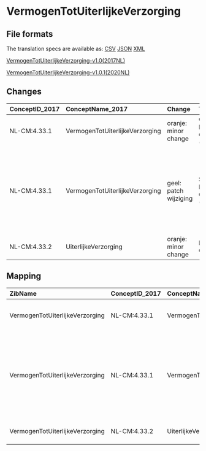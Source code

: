 # VermogenTotUiterlijkeVerzorging
## File formats

The translation specs are available as: 
[CSV](../csv/VermogenTotUiterlijkeVerzorging.csv) [JSON](../json/VermogenTotUiterlijkeVerzorging.json) [XML](../xml/VermogenTotUiterlijkeVerzorging.xml)



[VermogenTotUiterlijkeVerzorging-v1.0(2017NL)](https://zibs.nl/wiki/VermogenTotUiterlijkeVerzorging-v1.0(2017NL))

[VermogenTotUiterlijkeVerzorging-v1.0.1(2020NL)](https://zibs.nl/wiki/VermogenTotUiterlijkeVerzorging-v1.0.1(2020NL))









## Changes

| ConceptID_2017   | ConceptName_2017                | Change                | TypeChange                | Impact_heen   | TRANSLATIE_spec_heen   | Impact_terug   | TRANSLATIE_spec_terug   | Omschrijving                                                                                                                      |
|:-----------------|:--------------------------------|:----------------------|:--------------------------|:--------------|:-----------------------|:---------------|:------------------------|:----------------------------------------------------------------------------------------------------------------------------------|
| NL-CM:4.33.1     | VermogenTotUiterlijkeVerzorging | oranje: minor change  | CONCEPT NAME CHANGED (EN) | Low           | source -> target       | low            | source -> target        | Engelse naam concept gewijzigd                                                                                                    |
| NL-CM:4.33.1     | VermogenTotUiterlijkeVerzorging | geel: patch wijziging | SIMPLE PATCH CHANGE (EN)  | Low           |                        | Low            |                         | Tekstuele wijziging: AbilityToGroome aanpassen naar AbilityToGroom (Let op, maar half doorgevoerd alleen in omschrijving concept. |
| NL-CM:4.33.2     | UiterlijkeVerzorging            | oranje: minor change  | DATATYPE CO TO CD         | Low           |                        | Low            |                         | Datatype CO gewijzigd in CD                                                                                                       |

## Mapping

| ZibName                         | ConceptID_2017   | ConceptName_2017                | Codelists_2017                | Change                | ConceptID_2020   | ConceptName_2020                | Codelists_2020                | Bits     | Omschrijving                                                                                                                      | TypeChange                | Impact_heen   | TRANSLATIE_spec_heen   | Impact_terug   | TRANSLATIE_spec_terug   |
|:--------------------------------|:-----------------|:--------------------------------|:------------------------------|:----------------------|:-----------------|:--------------------------------|:------------------------------|:---------|:----------------------------------------------------------------------------------------------------------------------------------|:--------------------------|:--------------|:-----------------------|:---------------|:------------------------|
| VermogenTotUiterlijkeVerzorging | NL-CM:4.33.1     | VermogenTotUiterlijkeVerzorging |                               | oranje: minor change  | NL-CM:4.33.1     | VermogenTotUiterlijkeVerzorging |                               | ZIB-1577 | Engelse naam concept gewijzigd                                                                                                    | CONCEPT NAME CHANGED (EN) | Low           | source -> target       | low            | source -> target        |
| VermogenTotUiterlijkeVerzorging | NL-CM:4.33.1     | VermogenTotUiterlijkeVerzorging |                               | geel: patch wijziging | NL-CM:4.33.1     | VermogenTotUiterlijkeVerzorging |                               | ZIB-1213 | Tekstuele wijziging: AbilityToGroome aanpassen naar AbilityToGroom (Let op, maar half doorgevoerd alleen in omschrijving concept. | SIMPLE PATCH CHANGE (EN)  | Low           |                        | Low            |                         |
| VermogenTotUiterlijkeVerzorging | NL-CM:4.33.2     | UiterlijkeVerzorging            | UiterlijkeVerzorgingCodelijst | oranje: minor change  | NL-CM:4.33.2     | UiterlijkeVerzorging            | UiterlijkeVerzorgingCodelijst | ZIB-1115 | Datatype CO gewijzigd in CD                                                                                                       | DATATYPE CO TO CD         | Low           |                        | Low            |                         |

